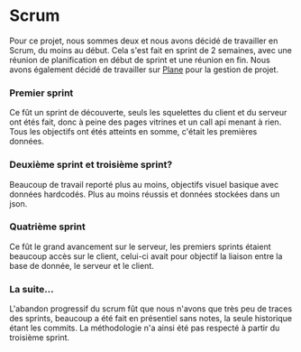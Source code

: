 # Scrum
Pour ce projet, nous sommes deux et nous avons décidé de travailler en Scrum, du moins au début. Cela s'est fait en sprint de 2 semaines, avec une réunion de planification en début de sprint et une réunion en fin. Nous avons également décidé de travailler sur [Plane](https://plane.so/) pour la gestion de projet.

### Premier sprint

Ce fût un sprint de découverte, seuls les squelettes du client et du serveur ont étés fait, donc à peine des pages vitrines et un call api menant à rien. Tous les objectifs ont étés atteints en somme, c'était les premières données.

### Deuxième sprint et troisième sprint?

Beaucoup de travail reporté plus au moins, objectifs visuel basique avec données hardcodés. Plus au moins réussis et données stockées dans un json.

### Quatrième sprint

Ce fût le grand avancement sur le serveur, les premiers sprints étaient beaucoup accès sur le client, celui-ci avait pour objectif la liaison entre la base de donnée, le serveur et le client.

### La suite...

L'abandon progressif du scrum fût que nous n'avons que très peu de traces des sprints, beaucoup a été fait en présentiel sans notes, la seule historique étant les commits. La méthodologie n'a ainsi été pas respecté à partir du troisième sprint.